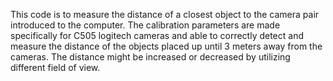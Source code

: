 This code is to measure the distance of a closest object to the camera pair introduced to  the computer. The calibration parameters are made specifically for C505 logitech cameras and able to correctly detect and measure the distance of the objects placed up until 3 meters away from the cameras. The distance might be increased or decreased by utilizing different field of view.
